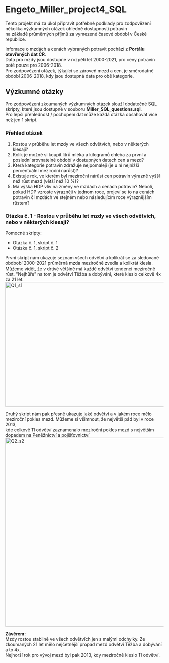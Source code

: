 # Engeto_Miller_project4_SQL
Tento projekt má za úkol připravit potřebné podklady pro zodpovězení několika výzkumných otázek ohledně dostupnosti potravin  
na základě průměrných příjmů za vymezené časové období v České republice.    

Infomace o mzdách a cenách vybraných potravit pochází z **Portálu otevřených dat ČR**.  
Data pro mzdy jsou dostupné v rozpětí let 2000-2021, pro ceny potravin poté pouze pro 2006-2018.  
Pro zodpovězení otázek, týkající se zároveň mezd a cen, je směrodatné období 2006-2018, kdy jsou dostupná data pro obě kategorie.  

## Výzkumné otázky ##
Pro zodpovězení zkoumaných výzkumných otázek slouží dodatečné SQL skripty, které jsou dostupné v souboru **Miller_SQL_questions.sql**.  
Pro lepší přehlednost / pochopení dat může každá otázka obsahovat více než jen 1 skript.    

### Přehled otázek ###
1. Rostou v průběhu let mzdy ve všech odvětvích, nebo v některých klesají?
2. Kolik je možné si koupit litrů mléka a kilogramů chleba za první a poslední srovnatelné období v dostupných datech cen a mezd?
3. Která kategorie potravin zdražuje nejpomaleji (je u ní nejnižší percentuální meziroční nárůst)?
4. Existuje rok, ve kterém byl meziroční nárůst cen potravin výrazně vyšší než růst mezd (větší než 10 %)?
5. Má výška HDP vliv na změny ve mzdách a cenách potravin? Neboli, pokud HDP vzroste výrazněji v jednom roce, projeví se to na cenách potravin či mzdách ve stejném nebo následujícím roce výraznějším růstem?  

### Otázka č. 1 - Rostou v průběhu let mzdy ve všech odvětvích, nebo v některých klesají? ###  
Pomocné skripty:
- Otázka č. 1, skript č. 1
- Otázka č. 1, skript č. 2  

První skript nám ukazuje seznam všech odvětví a kolikrát se za sledované obdbobí 2000-2021 průměrná mzda meziročně zvedla a kolikrát klesla.  
Můžeme vidět, že v drtivé většině má každé odvětví tendenci meziročně růst. "Nejhůře" na tom je odvětví Těžba a dobývání, které kleslo celkově 4x za 21 let.  
<img width="936" height="396" alt="Q1_s1" src="https://github.com/user-attachments/assets/0807ccd6-c2a9-41b0-94c6-53085357ee1a" />  

Druhý skript nám pak přesně ukazuje jaké odvětví a v jakém roce mělo meziroční pokles mezd. Můžeme si všimnout, že největší pád byl v roce 2013,  
kde celkově 11 odvětví zaznamenalo meziroční pokles mezd s největším dopadem na Peněžnictví a pojišťovnictví
<img width="838" height="600" alt="Q2_s2" src="https://github.com/user-attachments/assets/1643c242-119b-4ee6-8ff5-aa901187a724" />  

**Závěrem:**  
Mzdy rostou stabilně ve všech odvětvích jen s malými odchylky. Ze zkoumaných 21 let mělo nejčetnější propad mezd odvětví Těžba a dobývání a to 4x.   
Nejhorší rok pro vývoj mezd byl pak 2013, kdy meziročně kleslo 11 odvětví.

